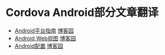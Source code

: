 # Cordova Android部分文章翻译

* [Android平台指南](https://github.com/floraluo/cordova-guide/blob/master/AndroidPlatformGuide.md) [博客园](http://www.cnblogs.com/miss-radish/p/4795560.html)
* [Android Web视图](https://github.com/floraluo/cordova-guide/blob/master/AndroidWebViews.md) [博客园](http://www.cnblogs.com/miss-radish/p/4795363.html)
* [Android配置](https://github.com/floraluo/cordova-guide/blob/master/Android%20Configuration.md) [博客园](http://www.cnblogs.com/miss-radish/p/4795156.html)

